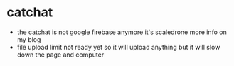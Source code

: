 # catchat
* the catchat is not google firebase anymore it's scaledrone more info on my blog
* file upload limit not ready yet so it will upload anything but it will slow down the page and computer